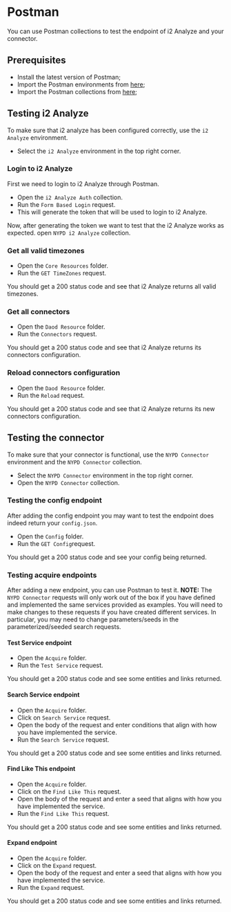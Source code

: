 # Postman

You can use Postman collections to test the endpoint of i2 Analyze and your connector.

## Prerequisites

- Install the latest version of Postman;
- Import the Postman environments from [here](../Postman/environments);
- Import the Postman collections from [here](../Postman/collections);

## Testing i2 Analyze

To make sure that i2 analyze has been configured correctly, use the `i2 Analyze` environment.
  * Select the `i2 Analyze` environment in the top right corner.

### Login to i2 Analyze
First we need to login to i2 Analyze through Postman.
  * Open the `i2 Analyze Auth` collection.
  * Run the `Form Based Login` request.
  * This will generate the token that will be used to login to i2 Analyze.

Now, after generating the token we want to test that the i2 Analyze works as expected. open `NYPD i2 Analyze` collection.

### Get all valid timezones
  * Open the `Core Resources` folder.
  * Run the `GET TimeZones` request.

You should get a 200 status code and see that i2 Analyze returns all valid timezones.

### Get all connectors
  * Open the `Daod Resource` folder.
  * Run the `Connectors` request.

You should get a 200 status code and see that i2 Analyze returns its connectors configuration.

### Reload connectors configuration
  * Open the `Daod Resource` folder.
  * Run the `Reload` request.

You should get a 200 status code and see that i2 Analyze returns its new connectors configuration.

## Testing the connector

To make sure that your connector is functional, use the `NYPD Connector` environment and the `NYPD Connector` collection.
  * Select the `NYPD Connector` environment in the top right corner.
  * Open the `NYPD Connector` collection.

### Testing the config endpoint
After adding the config endpoint you may want to test the endpoint does indeed return your `config.json`.
  * Open the `Config` folder.
  * Run the `GET Config`request.

You should get a 200 status code and see your config being returned.

### Testing acquire endpoints

After adding a new endpoint, you can use Postman to test it.
**NOTE:** The `NYPD Connector` requests will only work out of the box if you have defined and implemented
the same services provided as examples. You will need to make changes to these requests if you have created different services.
In particular, you may need to change parameters/seeds in the parameterized/seeded search requests.

#### Test Service endpoint
* Open the `Acquire` folder.
* Run the `Test Service` request.

You should get a 200 status code and see some entities and links returned.

#### Search Service endpoint
* Open the `Acquire` folder.
* Click on `Search Service` request.
* Open the body of the request and enter conditions that align with how you have implemented the service.
* Run the `Search Service` request.

You should get a 200 status code and see some entities and links returned.

#### Find Like This endpoint
* Open the `Acquire` folder.
* Click on the `Find Like This` request.
* Open the body of the request and enter a seed that aligns with how you have implemented the service.
* Run the `Find Like This` request.

You should get a 200 status code and see some entities and links returned.

#### Expand endpoint
* Open the `Acquire` folder.
* Click on the `Expand` request.
* Open the body of the request and enter a seed that aligns with how you have implemented the service.
* Run the `Expand` request.

You should get a 200 status code and see some entities and links returned.
